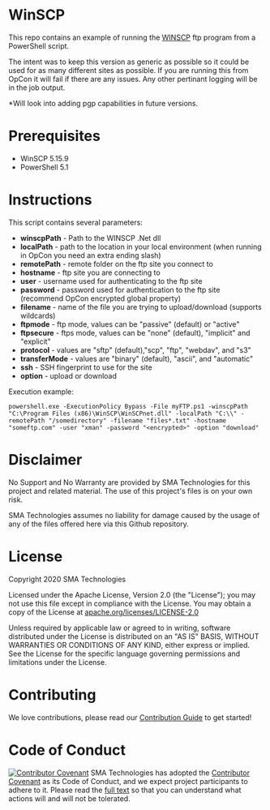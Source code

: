 # WinSCP
This repo contains an example of running the <a href url="https://winscp.net/eng/index.php">WINSCP</a> ftp program from a PowerShell script.

The intent was to keep this version as generic as possible so it could be used for as many different sites as possible.  If you are running this from OpCon it will fail if there are any issues.  Any other pertinant logging will be in the job output.

*Will look into adding pgp capabilities in future versions.

# Prerequisites
* WinSCP 5.15.9
* PowerShell 5.1

# Instructions
This script contains several parameters:<br>
* <b>winscpPath</b> - Path to the WINSCP .Net dll <br>
* <b>localPath</b> - path to the location in your local environment (when running in OpCon you need an extra ending slash) <br>
* <b>remotePath</b> - remote folder on the ftp site you connect to <br>
* <b>hostname</b> - ftp site you are connecting to <br>
* <b>user</b> - username used for authenticating to the ftp site <br>
* <b>password</b> - password used for authentication to the ftp site (recommend OpCon encrypted global property) <br>
* <b>filename</b> - name of the file you are trying to upload/download (supports wildcards) <br>
* <b>ftpmode</b> - ftp mode, values can be "passive" (default) or "active"
* <b>ftpsecure</b> - ftps mode, values can be "none" (default), "implicit" and "explicit"
* <b>protocol</b> - values are "sftp" (default),"scp", "ftp", "webdav", and "s3"
* <b>transferMode</b> - values are "binary" (default), "ascii", and "automatic"
* <b>ssh</b> - SSH fingerprint to use for the site
* <b>option</b> - upload or download <br>
  
Execution example: <br>
```
powershell.exe -ExecutionPolicy Bypass -File myFTP.ps1 -winscpPath "C:\Program Files (x86)\WinSCP\WinSCPnet.dll" -localPath "C:\\" -remotePath "/somedirectory" -filename "files*.txt" -hostname "someftp.com" -user "xman" -password "<encrypted>" -option "download"
```
# Disclaimer
No Support and No Warranty are provided by SMA Technologies for this project and related material. The use of this project's files is on your own risk.

SMA Technologies assumes no liability for damage caused by the usage of any of the files offered here via this Github repository.

# License
Copyright 2020 SMA Technologies

Licensed under the Apache License, Version 2.0 (the "License");
you may not use this file except in compliance with the License.
You may obtain a copy of the License at [apache.org/licenses/LICENSE-2.0](http://www.apache.org/licenses/LICENSE-2.0)

Unless required by applicable law or agreed to in writing, software
distributed under the License is distributed on an "AS IS" BASIS,
WITHOUT WARRANTIES OR CONDITIONS OF ANY KIND, either express or implied.
See the License for the specific language governing permissions and
limitations under the License.

# Contributing
We love contributions, please read our [Contribution Guide](CONTRIBUTING.md) to get started!

# Code of Conduct
[![Contributor Covenant](https://img.shields.io/badge/Contributor%20Covenant-v2.0%20adopted-ff69b4.svg)](code-of-conduct.md)
SMA Technologies has adopted the [Contributor Covenant](CODE_OF_CONDUCT.md) as its Code of Conduct, and we expect project participants to adhere to it. Please read the [full text](CODE_OF_CONDUCT.md) so that you can understand what actions will and will not be tolerated.

